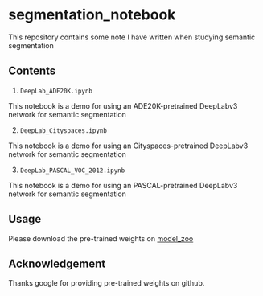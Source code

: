 # segmentation_notebook
This repository contains some note I have written when studying semantic segmentation

## Contents

1. `DeepLab_ADE20K.ipynb`

This notebook is a demo for using an ADE20K-pretrained DeepLabv3 network for semantic segmentation

2. `DeepLab_Cityspaces.ipynb`

This notebook is a demo for using an Cityspaces-pretrained DeepLabv3 network for semantic segmentation

3. `DeepLab_PASCAL_VOC_2012.ipynb`

This notebook is a demo for using an PASCAL-pretrained DeepLabv3 network for semantic segmentation

## Usage

Please download the pre-trained weights on [model_zoo](https://github.com/tensorflow/models/blob/master/research/deeplab/g3doc/model_zoo.md)


## Acknowledgement

Thanks google for providing pre-trained weights on github.